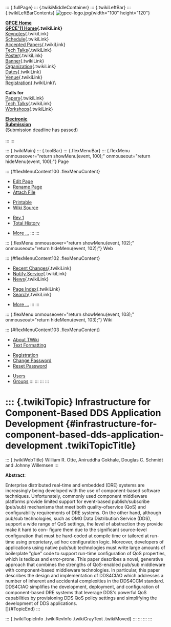::: {.fullPage}
::: {.twikiMiddleContainer}
::: {.twikiLeftBar}
::: {.twikiLeftBarContents}
![gpce-logo.jpg](../pub/GPCE11/WebLeftBar/gpce-logo.jpg){width="100"
height="120"}

**[GPCE Home](http://program-transformation.org/Gpce)**\
**[GPCE\'11 Home](WebHome){.twikiLink}**\
[Keynotes](KeynoteSpeakers){.twikiLink}\
[Schedule](ConferenceProgram){.twikiLink}\
[Accepted Papers](AcceptedPapers){.twikiLink}\
[Tech Talks](TechTalks){.twikiLink}\
[Poster](Poster){.twikiLink}\
[Banner](Banner){.twikiLink}\
[Organization](ConferenceOrganization){.twikiLink}\
[Dates](ImportantDates){.twikiLink}\
[Venue](ConferenceVenue){.twikiLink}\
[Registration](ConferenceRegistration){.twikiLink}\

**Calls for**\
[Papers](CallForPapers){.twikiLink}\
[Tech Talks](CallForTechTalks){.twikiLink}\
[Workshops](Workshops){.twikiLink}

**[Electronic\
Submission](http://www.easychair.org/conferences/?conf=gpce11)**\
(Submission deadline has passed)\
\
:::
:::

::: {.twikiMain}
::: {.toolBar}
::: {.flexMenuBar}
::: {.flexMenu onmouseover="return showMenu(event, 100);" onmouseout="return hideMenu(event, 100);"}
Page

::: {#flexMenuContent100 .flexMenuContent}
-   [Edit
    Page](http://www.program-transformation.org/edit/GPCE11/InfrastructureforComponentBasedDDSApplicationDevelopment?t=1536828808)
-   [Rename
    Page](http://www.program-transformation.org/rename/GPCE11/InfrastructureforComponentBasedDDSApplicationDevelopment)
-   [Attach
    File](http://www.program-transformation.org/attach/GPCE11/InfrastructureforComponentBasedDDSApplicationDevelopment)

<!-- -->

-   [Printable](http://www.program-transformation.org/view/GPCE11/InfrastructureforComponentBasedDDSApplicationDevelopment?skin=print.pattern)
-   [Wiki
    Source](http://www.program-transformation.org/view/GPCE11/InfrastructureforComponentBasedDDSApplicationDevelopment?skin=text&raw=on&contenttype=text/plain)

<!-- -->

-   [Rev
    1](http://www.program-transformation.org/view/GPCE11/InfrastructureforComponentBasedDDSApplicationDevelopment?rev=1.1)
-   [Total
    History](http://www.program-transformation.org/rdiff/GPCE11/InfrastructureforComponentBasedDDSApplicationDevelopment)

<!-- -->

-   [More
    \...](http://www.program-transformation.org/oops/GPCE11/InfrastructureforComponentBasedDDSApplicationDevelopment?template=oopsmore&param1=1.1&param2=1.1)
:::
:::

::: {.flexMenu onmouseover="return showMenu(event, 102);" onmouseout="return hideMenu(event, 102);"}
Web

::: {#flexMenuContent102 .flexMenuContent}
-   [Recent Changes](WebChanges){.twikiLink}
-   [Notify Service](WebNotify){.twikiLink}
-   [News](WebNews){.twikiLink}

<!-- -->

-   [Page Index](WebIndex){.twikiLink}
-   [Search](WebSearch){.twikiLink}

<!-- -->

-   [More
    \...](http://www.program-transformation.org/oops/GPCE11/InfrastructureforComponentBasedDDSApplicationDevelopment?template=oopsmore&param1=1.1&param2=1.1)
:::
:::

::: {.flexMenu onmouseover="return showMenu(event, 103);" onmouseout="return hideMenu(event, 103);"}
Wiki

::: {#flexMenuContent103 .flexMenuContent}
-   [About
    TWiki](http://www.program-transformation.org/view/TWiki/WebHome)
-   [Text
    Formatting](http://www.program-transformation.org/view/TWiki/TextFormattingRules)

<!-- -->

-   [Registration](http://www.program-transformation.org/view/TWiki/TWikiRegistration)
-   [Change
    Password](http://www.program-transformation.org/view/TWiki/ChangePassword)
-   [Reset
    Password](http://www.program-transformation.org/view/TWiki/ResetPassword)

<!-- -->

-   [Users](http://www.program-transformation.org/view/Main/TWikiUsers)
-   [Groups](http://www.program-transformation.org/view/Main/TWikiGroups)
:::
:::
:::
:::

::: {.twikiTopic}
Infrastructure for Component-Based DDS Application Development {#infrastructure-for-component-based-dds-application-development .twikiTopicTitle}
==============================================================

::: {.twikiWebTitle}
William R. Otte, Aniruddha Gokhale, Douglas C. Schmidt and Johnny
Willemsen
:::

**Abstract**:

Enterprise distributed real-time and embedded (DRE) systems are
increasingly being developed with the use of component-based software
techniques. Unfortunately, commonly used component middleware platforms
provide limited support for event-based publish/subscribe (pub/sub)
mechanisms that meet both quality-ofservice (QoS) and conﬁgurability
requirements of DRE systems. On the other hand, although pub/sub
technologies, such as OMG Data Distribution Service (DDS), support a
wide range of QoS settings, the level of abstraction they provide make
it hard to con- ﬁgure them due to the signiﬁcant source-level
conﬁguration that must be hard-coded at compile time or tailored at
run-time using proprietary, ad hoc conﬁguration logic. Moreover,
developers of applications using native pub/sub technologies must write
large amounts of boilerplate "glue" code to support run-time
conﬁguration of QoS properties, which is tedious and error-prone. This
paper describes a novel, generative approach that combines the strengths
of QoS-enabled pub/sub middleware with component-based middleware
technologies. In particular, this paper describes the design and
implementation of DDS4CIAO which addresses a number of inherent and
accidental complexities in the DDS4CCM standard. DDS4CIAO simpliﬁes the
development, deployment, and conﬁguration of component-based DRE systems
that leverage DDS's powerful QoS capabilities by provisioning DDS QoS
policy settings and simplifying the development of DDS applications.\
[]{#TopicEnd}
:::

::: {.twikiTopicInfo .twikiRevInfo .twikiGrayText .twikiMoved}
:::
:::
:::
:::
